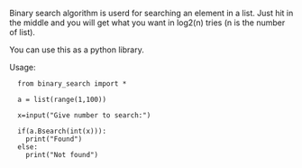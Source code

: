 Binary search algorithm is userd for searching an element in a list. Just hit in the middle and you will get what you want in log2(n) tries (n is the number of list).




You can use this as a python library.

Usage:
```
  from binary_search import *
  
  a = list(range(1,100))

  x=input("Give number to search:")

  if(a.Bsearch(int(x))):
  	print("Found")
  else:
  	print("Not found")
```

